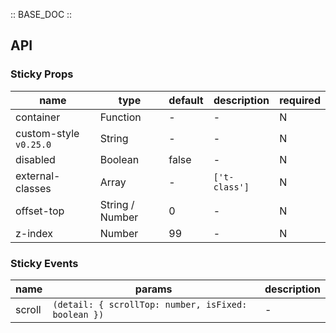 :: BASE_DOC ::

## API

### Sticky Props

name | type | default | description | required
-- | -- | -- | -- | --
container | Function | - | \- | N
custom-style `v0.25.0` | String | - | \- | N
disabled | Boolean | false | \- | N
external-classes | Array | - | `['t-class']` | N
offset-top | String / Number | 0 | \- | N
z-index | Number | 99 | \- | N

### Sticky Events

name | params | description
-- | -- | --
scroll | `(detail: { scrollTop: number, isFixed: boolean })` | \-

